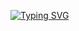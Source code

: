 [![Typing SVG](https://readme-typing-svg.demolab.com?font=Fira+Code&duration=2000&pause=500&center=true&vCenter=true&multiline=true&random=false&width=550&lines=Web+Application;Interactive+Visualization+of+Data+Structures)](https://git.io/typing-svg)

